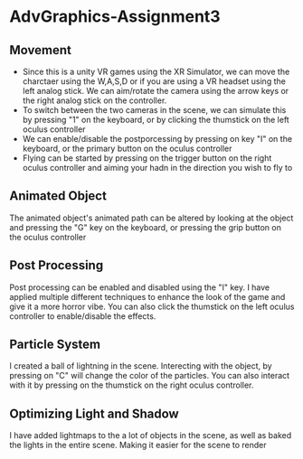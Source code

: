 # AdvGraphics-Assignment3

## Movement
* Since this is a unity VR games using the XR Simulator, we can move the charctaer using the W,A,S,D or if you are using a VR headset using the left analog stick. We can aim/rotate the camera using the arrow keys or the right analog stick on the controller.
* To switch between the two cameras in the scene, we can simulate this by pressing "1" on the keyboard, or by clicking the thumstick on the left oculus controller
* We can enable/disable the postporcessing by pressing on key "I" on the keyboard, or the primary button on the oculus controller
* Flying can be started by pressing on the trigger button on the right oculus controller and aiming your hadn in the direction you wish to fly to

## Animated Object
The animated object's animated path can be altered by looking at the object and pressing the "G" key on the keyboard, or pressing the grip button on the oculus controller

## Post Processing
Post processing can be enabled and disabled using the "I" key. I have applied multiple different techniques to enhance the look of the game and give it a more horror vibe. You can also click the thumstick on the left oculus controller to enable/disable the effects.

## Particle System
I created a ball of lightning in the scene. Interecting with the object, by pressing on "C" will change the color of the particles. You can also interact with it by pressing on the thumstick on the right oculus controller.

## Optimizing Light and Shadow
I have added lightmaps to the a lot of objects in the scene, as well as baked the lights in the entire scene. Making it easier for the scene to render
